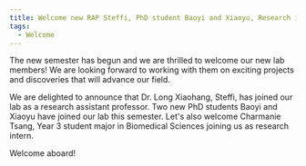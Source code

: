 ```yaml
---
title: Welcome new RAP Steffi, PhD student Baoyi and Xiaoyu, Research intern Charmanie joining us!
tags: 
  - Welcome
---
```


The new semester has begun and we are thrilled to welcome our new lab members! We are looking forward to working with them on exciting projects and discoveries that will advance our field.

We are delighted to announce that Dr. Long Xiaohang, Steffi, has joined our lab as a research assistant professor.  Two new PhD students Baoyi and Xiaoyu have joined our lab this semester. Let's also welcome Charmanie Tsang, Year 3 student major in Biomedical Sciences joining us as research intern. 

Welcome aboard!